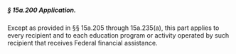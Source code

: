 ##### § 15a.200 Application. #####

Except as provided in §§ 15a.205 through 15a.235(a), this part applies to every recipient and to each education program or activity operated by such recipient that receives Federal financial assistance.